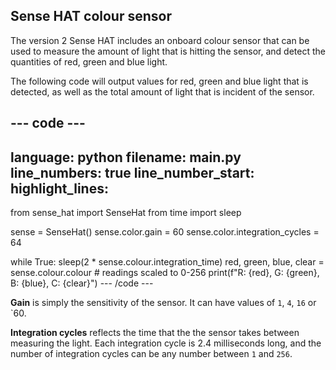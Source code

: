 ## Sense HAT colour sensor

The version 2 Sense HAT includes an onboard colour sensor that can be used to measure the amount of light that is hitting the sensor, and detect the quantities of red, green and blue light.

The following code will output values for red, green and blue light that is detected, as well as the total amount of light that is incident of the sensor.

--- code ---
---
language: python
filename: main.py
line_numbers: true
line_number_start: 
highlight_lines: 
---
from sense_hat import SenseHat
from time import sleep

sense = SenseHat()
sense.color.gain = 60
sense.color.integration_cycles = 64

while True:
    sleep(2 * sense.colour.integration_time)
    red, green, blue, clear = sense.colour.colour # readings scaled to 0-256
    print(f"R: {red}, G: {green}, B: {blue}, C: {clear}")
--- /code ---

**Gain** is simply the sensitivity of the sensor. It can have values of `1`, `4`, `16` or `60.

**Integration cycles** reflects the time that the the sensor takes between measuring the light. Each integration cycle is 2.4 milliseconds long, and the number of integration cycles can be any number between `1` and `256`.
